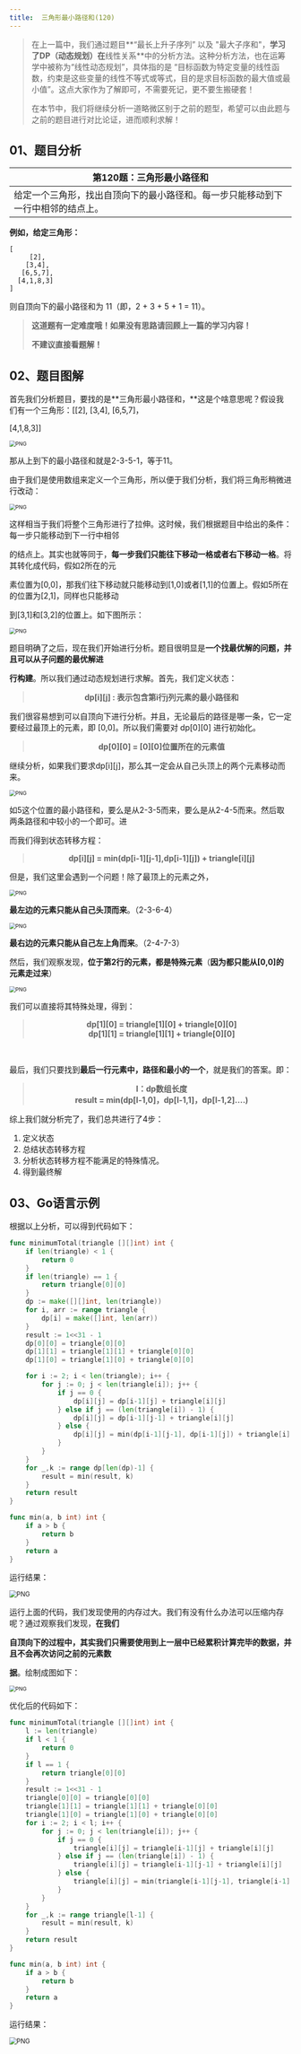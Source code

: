 ```yaml
---
title:  三角形最小路径和(120)
---
```


> 在上一篇中，我们通过题目**“最长上升子序列” 以及 "最大子序和"，**学习了DP（动态规划）在**线性关系**中的分析方法。这种分析方法，也在运筹学中被称为“线性动态规划”，具体指的是 “目标函数为特定变量的线性函数，约束是这些变量的线性不等式或等式，目的是求目标函数的最大值或最小值”。这点大家作为了解即可，不需要死记，更不要生搬硬套！
>
> 在本节中，我们将继续分析一道略微区别于之前的题型，希望可以由此题与之前的题目进行对比论证，进而顺利求解！
## 01、题目分析

| 第120题：三角形最小路径和                                    |
| ------------------------------------------------------------ |
| 给定一个三角形，找出自顶向下的最小路径和。每一步只能移动到下一行中相邻的结点上。 |

**例如，给定三角形：**

```
[
     [2],
    [3,4],
   [6,5,7],
  [4,1,8,3]
]
```

则自顶向下的最小路径和为 11（即，2 + 3 + 5 + 1 = 11）。

> **这道题有一定难度哦！如果没有思路请回顾上一篇的学习内容！**
>
> **不建议直接看题解！**

## 02、题目图解

首先我们分析题目，要找的是**三角形最小路径和，**这是个啥意思呢？假设我们有一个三角形：[[2], [3,4], [6,5,7]，

[4,1,8,3]]

<img src="./204/1.png" alt="PNG" style="zoom: 67%;" />

那从上到下的最小路径和就是2-3-5-1，等于11。

由于我们是使用数组来定义一个三角形，所以便于我们分析，我们将三角形稍微进行改动：

<img src="./204/2.png" alt="PNG" style="zoom:67%;" />

这样相当于我们将整个三角形进行了拉伸。这时候，我们根据题目中给出的条件：每一步只能移动到下一行中相邻

的结点上。其实也就等同于，**每一步我们只能往下移动一格或者右下移动一格**。将其转化成代码，假如2所在的元

素位置为[0,0]，那我们往下移动就只能移动到[1,0]或者[1,1]的位置上。假如5所在的位置为[2,1]，同样也只能移动

到[3,1]和[3,2]的位置上。如下图所示：

<img src="./204/3.png" alt="PNG" style="zoom:67%;" />

题目明确了之后，现在我们开始进行分析。题目很明显是**一个找最优解的问题，并且可以从子问题的最优解进**

**行构建**。所以我们通过动态规划进行求解。首先，我们定义状态：

> <center><b>  dp[i][j] : 表示包含第i行j列元素的最小路径和 </b></center>

我们很容易想到可以自顶向下进行分析。并且，无论最后的路径是哪一条，它一定要经过最顶上的元素，即 [0,0]。所以我们需要对 dp[0][0] 进行初始化。

> <center><b> dp[0][0] = [0][0]位置所在的元素值 </b></center>

继续分析，如果我们要求dp[i][j]，那么其一定会从自己头顶上的两个元素移动而来。

<img src="./204/4.png" alt="PNG" style="zoom:67%;" />

如5这个位置的最小路径和，要么是从2-3-5而来，要么是从2-4-5而来。然后取两条路径和中较小的一个即可。进

而我们得到状态转移方程：

> <center><b> dp[i][j] = min(dp[i-1][j-1],dp[i-1][j]) + triangle[i][j] </b></center>

但是，我们这里会遇到一个问题！除了最顶上的元素之外，

<img src="./204/5.png" alt="PNG" style="zoom:67%;" />

**最左边的元素只能从自己头顶而来**。（2-3-6-4）

<img src="./204/6.png" alt="PNG" style="zoom:67%;" />

**最右边的元素只能从自己左上角而来**。（2-4-7-3）

然后，我们观察发现，**位于第2行的元素，都是特殊元素**（**因为都只能从[0,0]的元素走过来**）

<img src="./204/7.png" alt="PNG" style="zoom:67%;" />

我们可以直接将其特殊处理，得到：

> <center><b> dp[1][0] = triangle[1][0] + triangle[0][0] </b></center>
> <center><b> dp[1][1] = triangle[1][1] + triangle[0][0] </b></center>

<br/>

最后，我们只要找到**最后一行元素中，路径和最小的一个**，就是我们的答案。即：

> <center><b> l：dp数组长度 </b></center>
> <center><b> result = min(dp[l-1,0]，dp[l-1,1]，dp[l-1,2]....) </b></center> 

综上我们就分析完了，我们总共进行了4步：

1. 定义状态
2. 总结状态转移方程
3. 分析状态转移方程不能满足的特殊情况。
4. 得到最终解

## 03、Go语言示例

根据以上分析，可以得到代码如下：

```go
func minimumTotal(triangle [][]int) int {
    if len(triangle) < 1 {
        return 0
    }
    if len(triangle) == 1 {
        return triangle[0][0]
    }
	dp := make([][]int, len(triangle))
	for i, arr := range triangle {
		dp[i] = make([]int, len(arr))
	}
    result := 1<<31 - 1
	dp[0][0] = triangle[0][0]
	dp[1][1] = triangle[1][1] + triangle[0][0]
	dp[1][0] = triangle[1][0] + triangle[0][0]

	for i := 2; i < len(triangle); i++ {
		for j := 0; j < len(triangle[i]); j++ {
			if j == 0 {
				dp[i][j] = dp[i-1][j] + triangle[i][j]
			} else if j == (len(triangle[i]) - 1) {
				dp[i][j] = dp[i-1][j-1] + triangle[i][j]
			} else {
				dp[i][j] = min(dp[i-1][j-1], dp[i-1][j]) + triangle[i][j]
			}
		}  
	}
    for _,k := range dp[len(dp)-1] {
        result = min(result, k)
    }
	return result
}

func min(a, b int) int {
	if a > b {
		return b
	}
	return a
}
```

运行结果：

<img src="./204/8.jpg" alt="PNG" style="zoom: 80%;" />

运行上面的代码，我们发现使用的内存过大。我们有没有什么办法可以压缩内存呢？通过观察我们发现，**在我们**

**自顶向下的过程中，其实我们只需要使用到上一层中已经累积计算完毕的数据，并且不会再次访问之前的元素数**

**据**。绘制成图如下：

<img src="./204/9.png" alt="PNG" style="zoom:67%;" />

优化后的代码如下：

```go
func minimumTotal(triangle [][]int) int {
    l := len(triangle)
    if l < 1 {
        return 0
    }
    if l == 1 {
        return triangle[0][0]
    }
    result := 1<<31 - 1
	triangle[0][0] = triangle[0][0]
	triangle[1][1] = triangle[1][1] + triangle[0][0]
	triangle[1][0] = triangle[1][0] + triangle[0][0]
	for i := 2; i < l; i++ {
		for j := 0; j < len(triangle[i]); j++ {
			if j == 0 {
				triangle[i][j] = triangle[i-1][j] + triangle[i][j]
			} else if j == (len(triangle[i]) - 1) {
				triangle[i][j] = triangle[i-1][j-1] + triangle[i][j]
			} else {
				triangle[i][j] = min(triangle[i-1][j-1], triangle[i-1][j]) + triangle[i][j]
			}
		}  
	}
    for _,k := range triangle[l-1] {
        result = min(result, k)
    }
	return result
}

func min(a, b int) int {
	if a > b {
		return b
	}
	return a
}
```

运行结果：

<img src="./204/10.jpg" alt="PNG" style="zoom:80%;" />

